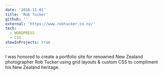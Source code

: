 ```yaml
---
date: '2016-11-01'
title: 'Rob Tucker'
github: ''
external: 'https://www.robtucker.co.nz/'
tech:
  - WORDPRESS
  - CSS
showInProjects: true
---
```


I was honored to create a portfolio site for renowned New Zealand photographer Rob Tucker using grid layouts & custom CSS to compliment his New Zealand heritage.
